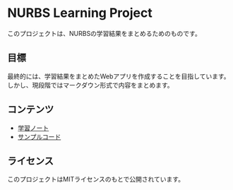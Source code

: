# NURBS Learning Project

このプロジェクトは、NURBSの学習結果をまとめるためのものです。

## 目標

最終的には、学習結果をまとめたWebアプリを作成することを目指しています。
しかし、現段階ではマークダウン形式で内容をまとめます。

## コンテンツ

- [学習ノート](./learning_notes.md)
- [サンプルコード]()

## ライセンス

このプロジェクトはMITライセンスのもとで公開されています。
